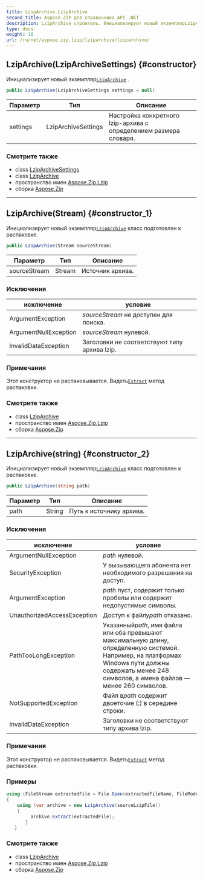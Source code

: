 ```yaml
---
title: LzipArchive.LzipArchive
second_title: Aspose.ZIP для справочника API .NET
description: LzipArchive строитель. Инициализирует новый экземплярLzipArchive .
type: docs
weight: 10
url: /ru/net/aspose.zip.lzip/lziparchive/lziparchive/
---
```

## LzipArchive(LzipArchiveSettings) {#constructor}

Инициализирует новый экземпляр[`LzipArchive`](../) .

```csharp
public LzipArchive(LzipArchiveSettings settings = null)
```

| Параметр | Тип | Описание |
| --- | --- | --- |
| settings | LzipArchiveSettings | Настройка конкретного lzip-архива с определением размера словаря. |

### Смотрите также

* class [LzipArchiveSettings](../../lziparchivesettings/)
* class [LzipArchive](../)
* пространство имен [Aspose.Zip.Lzip](../../lziparchive/)
* сборка [Aspose.Zip](../../../)

---

## LzipArchive(Stream) {#constructor_1}

Инициализирует новый экземпляр[`LzipArchive`](../) класс подготовлен к распаковке.

```csharp
public LzipArchive(Stream sourceStream)
```

| Параметр | Тип | Описание |
| --- | --- | --- |
| sourceStream | Stream | Источник архива. |

### Исключения

| исключение | условие |
| --- | --- |
| ArgumentException | *sourceStream* не доступен для поиска. |
| ArgumentNullException | *sourceStream* нулевой. |
| InvalidDataException | Заголовки не соответствуют типу архива lzip. |

### Примечания

Этот конструктор не распаковывается. Видеть[`Extract`](../extract/) метод распаковки.

### Смотрите также

* class [LzipArchive](../)
* пространство имен [Aspose.Zip.Lzip](../../lziparchive/)
* сборка [Aspose.Zip](../../../)

---

## LzipArchive(string) {#constructor_2}

Инициализирует новый экземпляр[`LzipArchive`](../) класс подготовлен к распаковке.

```csharp
public LzipArchive(string path)
```

| Параметр | Тип | Описание |
| --- | --- | --- |
| path | String | Путь к источнику архива. |

### Исключения

| исключение | условие |
| --- | --- |
| ArgumentNullException | *path* нулевой. |
| SecurityException | У вызывающего абонента нет необходимого разрешения на доступ. |
| ArgumentException | *path* пуст, содержит только пробелы или содержит недопустимые символы. |
| UnauthorizedAccessException | Доступ к файлу*path* отказано. |
| PathTooLongException | Указанный*path*, имя файла или оба превышают максимальную длину, определенную системой. Например, на платформах Windows пути должны содержать менее 248 символов, а имена файлов — менее 260 символов. |
| NotSupportedException | Файл в*path* содержит двоеточие (:) в середине строки. |
| InvalidDataException | Заголовки не соответствуют типу архива lzip. |

### Примечания

Этот конструктор не распаковывается. Видеть[`Extract`](../extract/) метод распаковки.

### Примеры

```csharp
using (FileStream extractedFile = File.Open(extractedFileName, FileMode.Create))
{
    using (var archive = new LzipArchive(sourceLzipFile))
    {
         archive.Extract(extractedFile);
       }
   }
```

### Смотрите также

* class [LzipArchive](../)
* пространство имен [Aspose.Zip.Lzip](../../lziparchive/)
* сборка [Aspose.Zip](../../../)


